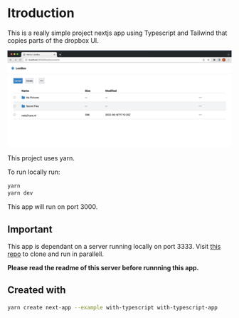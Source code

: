 # Itroduction

This is a really simple project nextjs app using Typescript and Tailwind that copies parts of the dropbox UI.

![Example image](./static/Screenshot.png)

This project uses yarn.

To run locally run:

```bash
yarn
yarn dev
```

This app will run on port 3000.

## Important

This app is dependant on a server running locally on port 3333. Visit [this repo](https://github.com/EJP1/bookis-api) to clone and run in parallell.

**Please read the readme of this server before runnning this app.**

## Created with

```bash
yarn create next-app --example with-typescript with-typescript-app
```
